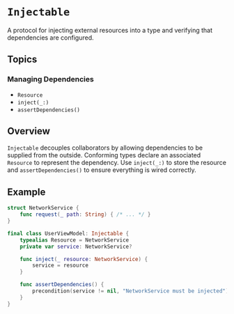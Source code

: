 # `Injectable`

A protocol for injecting external resources into a type and verifying that dependencies are
configured.

## Topics

### Managing Dependencies

- `Resource`
- `inject(_:)`
- `assertDependencies()`

## Overview

`Injectable` decouples collaborators by allowing dependencies to be supplied from the outside.
Conforming types declare an associated `Resource` to represent the dependency. Use `inject(_:)` to
store the resource and `assertDependencies()` to ensure everything is wired correctly.

## Example

```swift
struct NetworkService {
    func request(_ path: String) { /* ... */ }
}

final class UserViewModel: Injectable {
    typealias Resource = NetworkService
    private var service: NetworkService?

    func inject(_ resource: NetworkService) {
        service = resource
    }

    func assertDependencies() {
        precondition(service != nil, "NetworkService must be injected")
    }
}
```
